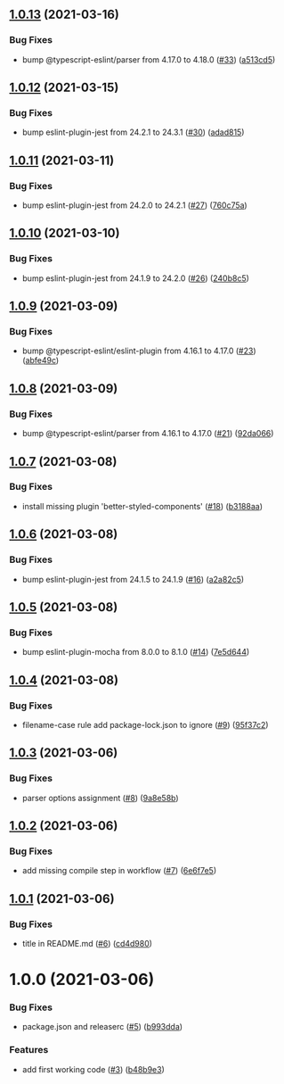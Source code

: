 ## [1.0.13](https://github.com/idaho/eslint-config-idaho1980/compare/1.0.12...1.0.13) (2021-03-16)


### Bug Fixes

* bump @typescript-eslint/parser from 4.17.0 to 4.18.0 ([#33](https://github.com/idaho/eslint-config-idaho1980/issues/33)) ([a513cd5](https://github.com/idaho/eslint-config-idaho1980/commit/a513cd50b39be7e98dc7a114ff90df4cd795cac2))

## [1.0.12](https://github.com/idaho/eslint-config-idaho1980/compare/1.0.11...1.0.12) (2021-03-15)


### Bug Fixes

* bump eslint-plugin-jest from 24.2.1 to 24.3.1 ([#30](https://github.com/idaho/eslint-config-idaho1980/issues/30)) ([adad815](https://github.com/idaho/eslint-config-idaho1980/commit/adad815a99aa8ba7c65728c8306de4779d17dc59))

## [1.0.11](https://github.com/idaho/eslint-config-idaho1980/compare/1.0.10...1.0.11) (2021-03-11)


### Bug Fixes

* bump eslint-plugin-jest from 24.2.0 to 24.2.1 ([#27](https://github.com/idaho/eslint-config-idaho1980/issues/27)) ([760c75a](https://github.com/idaho/eslint-config-idaho1980/commit/760c75a723319a9214d909deccd0e2182b965263))

## [1.0.10](https://github.com/idaho/eslint-config-idaho1980/compare/1.0.9...1.0.10) (2021-03-10)


### Bug Fixes

* bump eslint-plugin-jest from 24.1.9 to 24.2.0 ([#26](https://github.com/idaho/eslint-config-idaho1980/issues/26)) ([240b8c5](https://github.com/idaho/eslint-config-idaho1980/commit/240b8c5fd92f979107460af888a3a465849b001c))

## [1.0.9](https://github.com/idaho/eslint-config-idaho1980/compare/1.0.8...1.0.9) (2021-03-09)


### Bug Fixes

* bump @typescript-eslint/eslint-plugin from 4.16.1 to 4.17.0 ([#23](https://github.com/idaho/eslint-config-idaho1980/issues/23)) ([abfe49c](https://github.com/idaho/eslint-config-idaho1980/commit/abfe49c6982c4aeedff815342c922be55bd7196d))

## [1.0.8](https://github.com/idaho/eslint-config-idaho1980/compare/1.0.7...1.0.8) (2021-03-09)


### Bug Fixes

* bump @typescript-eslint/parser from 4.16.1 to 4.17.0 ([#21](https://github.com/idaho/eslint-config-idaho1980/issues/21)) ([92da066](https://github.com/idaho/eslint-config-idaho1980/commit/92da066e53514575124e6fa2271b664c3110daaa))

## [1.0.7](https://github.com/idaho/eslint-config-idaho1980/compare/1.0.6...1.0.7) (2021-03-08)


### Bug Fixes

* install missing plugin 'better-styled-components' ([#18](https://github.com/idaho/eslint-config-idaho1980/issues/18)) ([b3188aa](https://github.com/idaho/eslint-config-idaho1980/commit/b3188aa97274c92a0d409b4a7b166595f3c570a1))

## [1.0.6](https://github.com/idaho/eslint-config-idaho1980/compare/1.0.5...1.0.6) (2021-03-08)


### Bug Fixes

* bump eslint-plugin-jest from 24.1.5 to 24.1.9 ([#16](https://github.com/idaho/eslint-config-idaho1980/issues/16)) ([a2a82c5](https://github.com/idaho/eslint-config-idaho1980/commit/a2a82c5c845373d2f1ede1e750b3ecd343d3b8c5))

## [1.0.5](https://github.com/idaho/eslint-config-idaho1980/compare/1.0.4...1.0.5) (2021-03-08)


### Bug Fixes

* bump eslint-plugin-mocha from 8.0.0 to 8.1.0 ([#14](https://github.com/idaho/eslint-config-idaho1980/issues/14)) ([7e5d644](https://github.com/idaho/eslint-config-idaho1980/commit/7e5d644bd99fe1d7b7060d5e59be6c1f90448933))

## [1.0.4](https://github.com/idaho/eslint-config-idaho1980/compare/1.0.3...1.0.4) (2021-03-08)


### Bug Fixes

* filename-case rule add package-lock.json to ignore ([#9](https://github.com/idaho/eslint-config-idaho1980/issues/9)) ([95f37c2](https://github.com/idaho/eslint-config-idaho1980/commit/95f37c299c3e4fc51d3566bdeefcf0f76f8ae049))

## [1.0.3](https://github.com/idaho/eslint-config-idaho1980/compare/1.0.2...1.0.3) (2021-03-06)


### Bug Fixes

* parser options assignment ([#8](https://github.com/idaho/eslint-config-idaho1980/issues/8)) ([9a8e58b](https://github.com/idaho/eslint-config-idaho1980/commit/9a8e58b6007366846908b2ddf0c76b2e97e8c2eb))

## [1.0.2](https://github.com/idaho/eslint-config-idaho1980/compare/1.0.1...1.0.2) (2021-03-06)


### Bug Fixes

* add missing compile step in workflow ([#7](https://github.com/idaho/eslint-config-idaho1980/issues/7)) ([6e6f7e5](https://github.com/idaho/eslint-config-idaho1980/commit/6e6f7e50d3c4bfb426ce947e40d6572768633d6f))

## [1.0.1](https://github.com/idaho/eslint-config-idaho1980/compare/1.0.0...1.0.1) (2021-03-06)


### Bug Fixes

* title in README.md ([#6](https://github.com/idaho/eslint-config-idaho1980/issues/6)) ([cd4d980](https://github.com/idaho/eslint-config-idaho1980/commit/cd4d9806b6bbdbe14143eec310f462a23f80bb8f))

# 1.0.0 (2021-03-06)


### Bug Fixes

* package.json and releaserc ([#5](https://github.com/idaho/eslint-config-idaho1980/issues/5)) ([b993dda](https://github.com/idaho/eslint-config-idaho1980/commit/b993dda416dbd658f48fca7021cfe54461eda9a8))


### Features

* add first working code ([#3](https://github.com/idaho/eslint-config-idaho1980/issues/3)) ([b48b9e3](https://github.com/idaho/eslint-config-idaho1980/commit/b48b9e3cc9d7cfb33f9cbde4b92990dee4540335))
